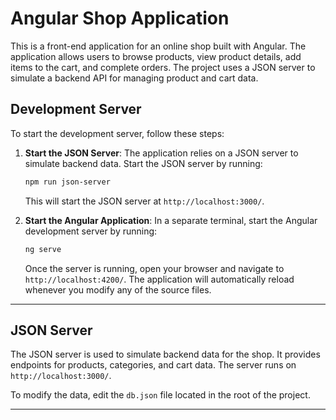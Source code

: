 # Angular Shop Application

This is a front-end application for an online shop built with Angular. The application allows users to browse products, view product details, add items to the cart, and complete orders. The project uses a JSON server to simulate a backend API for managing product and cart data.

## Development Server

To start the development server, follow these steps:

1. **Start the JSON Server**:
   The application relies on a JSON server to simulate backend data. Start the JSON server by running:

   ```bash
   npm run json-server
   ```

   This will start the JSON server at `http://localhost:3000/`.

2. **Start the Angular Application**:
   In a separate terminal, start the Angular development server by running:

   ```bash
   ng serve
   ```

   Once the server is running, open your browser and navigate to `http://localhost:4200/`. The application will automatically reload whenever you modify any of the source files.

---

## JSON Server

The JSON server is used to simulate backend data for the shop. It provides endpoints for products, categories, and cart data. The server runs on `http://localhost:3000/`.

To modify the data, edit the `db.json` file located in the root of the project.

---

